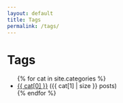 ```yaml
---
layout: default
title: Tags
permalink: /tags/
---
```


# Tags

<ul>
  {% for cat in site.categories %}
    <li><a href="{{ site.url }}/tag/{{ cat[0] }}">{{ cat[0] }}</a> ({{ cat[1] | size }} posts)</li>
  {% endfor %}
</ul>